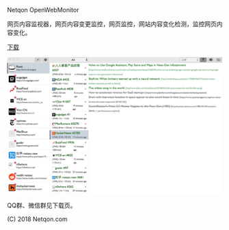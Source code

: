 Netqon OpenWebMonitor

网页内容监视器，网页内容变更监控，网页监控，网站内容变化检测，监控网页内容变化。

[下载](http://openwebmonitor.netqon.com/)

![](libs/1.jpg)


QQ群、微信群见下载页。

(C) 2018 Netqon.com
